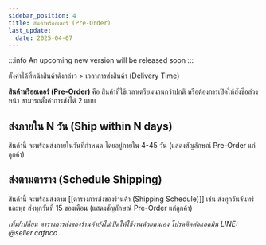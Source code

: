 ```yaml
---
sidebar_position: 4
title: สินค้าพรีออเดอร์ (Pre-Order)
last_update:
  date: 2025-04-07
---
```


:::info
An upcoming new version will be released soon
:::

ตั้งค่าได้ที่หน้าสินค้าดังกล่าว > เวลาการส่งสินค้า (Delivery Time)

**สินค้าพรีออเดอร์ (Pre-Order)** คือ สินค้าที่ใช้เวลาเตรียมนานกว่าปกติ หรือต้องการเปิดให้สั่งซื้อล่วงหน้า สามารถตั้งค่าการส่งได้ 2 แบบ

## ส่งภายใน N วัน (Ship within N days)

สินค้านี้ จะพร้อมส่งภายในวันที่กำหนด โดยอยู่ภายใน 4-45 วัน (แสดงสัญลักษณ์ Pre-Order แก่ลูกค้า)

## ส่งตามตาราง (Schedule Shipping)

สินค้านี้ จะพร้อมส่งตาม [[ตารางการส่งของร้านค้า (Shipping Schedule)]] เช่น ส่งทุกวันจันทร์และพุธ ส่งทุกวันที่ 15 ของเดือน (แสดงสัญลักษณ์ Pre-Order แก่ลูกค้า)

_เพิ่ม/เปลี่ยน ตารางการส่งของร้านค้ายังไม่เปิดให้ใช้งานด้วยตนเอง โปรดติดต่อแอดมิน LINE: @seller.cafnco_
